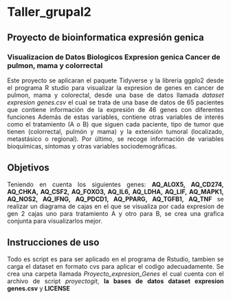# Taller_grupal2
## Proyecto de bioinformatica expresión genica 
### Visualizacion de Datos Biologicos Expresion genica Cancer de pulmon, mama y colorrectal
<div align="justify"> 
  
Este proyecto se aplicaran el paquete Tidyverse y la libreria ggplo2 desde el programa R studio para visualizar la expresion de genes en cancer de pulmon, mama y colorectal, desde una base de datos llamada *dataset expresion genes.csv* el cual se trata de una base de datos de 65 pacientes que contiene información de la expresión de 46 genes con diferentes funciones Además de estas variables, contiene otras variables de interés como el tratamiento (A o B) que siguen cada paciente, tipo de tumor que tienen (colorrectal, pulmón y mama) y la extensión tumoral (localizado, metastásico o regional). Por último, se recoge información de variables bioquímicas, síntomas y otras variables sociodemográficas.
</div>

## Objetivos 
<div align="justify">
  
Teniendo en cuenta los siguientes genes: **AQ_ALOX5, AQ_CD274, AQ_CHKA, AQ_CSF2, AQ_FOXO3, AQ_IL6, AQ_LDHA, AQ_LIF, AQ_MAPK1, AQ_NOS2, AQ_IFNG, AQ_PDCD1, AQ_PPARG, AQ_TGFB1, AQ_TNF** se realizar un diagrama de cajas en el que se visualiza por cada expresion de gen 2 cajas uno para tratamiento A y otro para B, se crea una grafica conjunta para visualizarlos mejor.
</div>

## Instrucciones de uso 
<div align="justify">
  
Todo es script es para ser aplicado en el programa de Rstudio, tambien se carga el dataset en formato cvs para aplicar el codigo adecuadamente. Se crea una carpeta llamada *Proyecto_expresion_Genes* el cual cuenta con el archivo de script *proyectogit*, **la bases de datos dataset expresion genes.csv** y **LICENSE**
</div>
